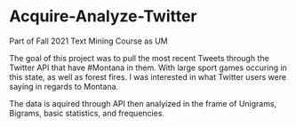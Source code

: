 # Acquire-Analyze-Twitter

Part of Fall 2021 Text Mining Course as UM

The goal of this project was to pull the most recent Tweets through the Twitter API that have #Montana in them. With large sport games occuring in this state, as well as forest fires. I was interested in what Twitter users were saying in regards to Montana.

The data is aquired through API then analyized in the frame of Unigrams, Bigrams, basic statistics, and frequencies. 

